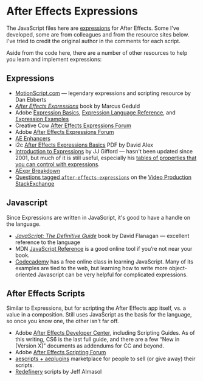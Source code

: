 # After Effects Expressions

The JavaScript files here are [expressions](https://helpx.adobe.com/after-effects/using/expression-basics.html) for After Effects. Some I've developed, some are from colleagues and from the resource sites below. I've tried to credit the original author in the comments for each script.

Aside from the code here, there are a number of other resources to help you learn and implement expressions:

## Expressions

- [MotionScript.com](http://www.motionscript.com/) — legendary expressions and scripting resource by Dan Ebberts
- *[After Effects Expressions](http://www.amazon.com/gp/product/024080936X/ref=as_li_tl?ie=UTF8&camp=1789&creative=390957&creativeASIN=024080936X&linkCode=as2&tag=opticalpodcast-20&linkId=XTPVQTKOURWFEKRN)* book by Marcus Geduld
- Adobe [Expression Basics](https://helpx.adobe.com/after-effects/using/expression-basics.html), [Expression Language Reference](https://helpx.adobe.com/after-effects/using/expression-language-reference.html), and [Expression Examples](https://helpx.adobe.com/after-effects/using/expression-examples.html)
- Creative Cow [After Effects Expressions Forum](http://forums.creativecow.net/adobe_after_effects_expressions)
- Adobe [After Effects Expressions Forum](http://forums.adobe.com/community/aftereffects_general_discussion/aftereffects_expressions)
- [AE Enhancers](http://www.aenhancers.com/)
- i2c [After Effects Expressions Basics](http://ideastocreations.blogspot.com/p/after-effects-expressions-basics.html) PDF by David Alex
- [Introduction to Expressions](http://www.jjgifford.com/expressions/basics/index.html) by JJ Gifford — hasn't been updated since 2001, but much of it is still useful, especially his [tables of properties that you can control with expressions](http://www.jjgifford.com/expressions/tables/index.html).
- [AExpr Breakdown](https://aexpr.wordpress.com/)
- [Questions tagged `after-effects-expressions`](http://video.stackexchange.com/questions/tagged/after-effects-expressions) on the [Video Production](http://video.stackexchange.com/) [StackExchange](http://stackexchange.com/)

## Javascript

Since Expressions are written in JavaScript, it's good to have a handle on the language.

- *[JavaScript: The Definitive Guide](http://www.amazon.com/gp/product/0596805527/ref=as_li_tl?ie=UTF8&camp=1789&creative=390957&creativeASIN=0596805527&linkCode=as2&tag=opticalpodcast-20&linkId=7PR5S2O74PUPENC6)* book by David Flanagan — excellent reference to the language
- MDN [JavaScript Reference](https://developer.mozilla.org/en-US/docs/Web/JavaScript/Reference) is a good online tool if you’re not near your book.
- [Codecademy](http://www.codecademy.com/en/tracks/javascript) has a free online class in learning JavaScript. Many of its examples are tied to the web, but learning how to write more object-oriented Javascript can be very helpful for complicated expressions.

## After Effects Scripts

Similar to Expressions, but for scripting the After Effects app itself, vs. a value in a composition. Still uses JavaScript as the basis for the language, so once you know one, the other isn't far off.

- Adobe [After Effects Developer Center](https://www.adobe.com/devnet/aftereffects.html), including Scripting Guides. As of this writing, CS6 is the last full guide, and there are a few “New in [Version X]” documents as addendums for CC and beyond.
- Adobe [After Effects Scripting Forum](http://forums.adobe.com/community/aftereffects_general_discussion/ae_scripting)
- [aescripts + aeplugins](http://aescripts.com) marketplace for people to sell (or give away) their scripts.
- [Redefinery](http://www.redefinery.com/ae/) scripts by Jeff Almasol
